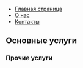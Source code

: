 <!DOCTYPE html>
<html lang="en">
<head>
    <meta charset="UTF-8">
    <meta name="viewport" content="width=device-width, initial-scale=1.0">
</head>
<body>
    <!--navigation-->
    <ul>
      <li><a href="index.html">Главная страница</a></li>
      <li><a href="about.html">О нас</a></li>
      <li><a href="contact.html">Контакты</a></li>
    </ul>
    <!--slider-->
    <!--header h1 - h6 -->
    <h2>Основные услуги</h2>
    <!--carousel-->
    <!--header-->
    <h3>Прочие услуги</h1> 
    <!--catalog-->
    <!--servises-->
    <!--subscribe-->
    <!--footer-->
</body>
</html>

